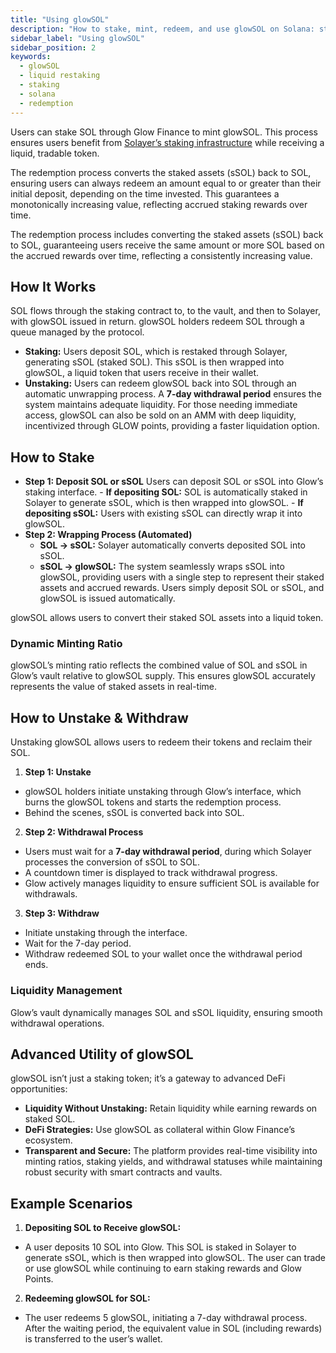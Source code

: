 ```yaml
---
title: "Using glowSOL"
description: "How to stake, mint, redeem, and use glowSOL on Solana: staking flow, 7-day withdrawal, liquidity, and DeFi utility."
sidebar_label: "Using glowSOL"
sidebar_position: 2
keywords:
  - glowSOL
  - liquid restaking
  - staking
  - solana
  - redemption
---
```


Users can stake SOL through Glow Finance to mint glowSOL. This process ensures users benefit from [Solayer’s staking infrastructure](https://docs.solayer.org/getting-started/introduction) while receiving a liquid, tradable token.

The redemption process converts the staked assets (sSOL) back to SOL, ensuring users can always redeem an amount equal to or greater than their initial deposit, depending on the time invested. This guarantees a monotonically increasing value, reflecting accrued staking rewards over time.

The redemption process includes converting the staked assets (sSOL) back to SOL, guaranteeing users receive the same amount or more SOL based on the accrued rewards over time, reflecting a consistently increasing value.

## How It Works

SOL flows through the staking contract to, to the vault, and then to Solayer, with glowSOL issued in return. glowSOL holders redeem SOL through a queue managed by the protocol.

- **Staking:** Users deposit SOL, which is restaked through Solayer, generating sSOL (staked SOL). This sSOL is then wrapped into glowSOL, a liquid token that users receive in their wallet.
- **Unstaking:** Users can redeem glowSOL back into SOL through an automatic unwrapping process. A **7-day withdrawal period** ensures the system maintains adequate liquidity. For those needing immediate access, glowSOL can also be sold on an AMM with deep liquidity, incentivized through GLOW points, providing a faster liquidation option.

## How to Stake

- **Step 1: Deposit SOL or sSOL**
  Users can deposit SOL or sSOL into Glow’s staking interface. - **If depositing SOL:**
  SOL is automatically staked in Solayer to generate sSOL, which is then wrapped into glowSOL. - **If depositing sSOL:**
  Users with existing sSOL can directly wrap it into glowSOL.
- **Step 2: Wrapping Process (Automated)**
  - **SOL → sSOL:** Solayer automatically converts deposited SOL into sSOL.
  - **sSOL → glowSOL:** The system seamlessly wraps sSOL into glowSOL, providing users with a single step to represent their staked assets and accrued rewards. Users simply deposit SOL or sSOL, and glowSOL is issued automatically.

glowSOL allows users to convert their staked SOL assets into a liquid token.

### Dynamic Minting Ratio

glowSOL’s minting ratio reflects the combined value of SOL and sSOL in Glow’s vault relative to glowSOL supply. This ensures glowSOL accurately represents the value of staked assets in real-time.

## How to Unstake & Withdraw

Unstaking glowSOL allows users to redeem their tokens and reclaim their SOL.

1. **Step 1: Unstake**

- glowSOL holders initiate unstaking through Glow’s interface, which burns the glowSOL tokens and starts the redemption process.
- Behind the scenes, sSOL is converted back into SOL.

2. **Step 2: Withdrawal Process**

- Users must wait for a **7-day withdrawal period**, during which Solayer processes the conversion of sSOL to SOL.
- A countdown timer is displayed to track withdrawal progress.
- Glow actively manages liquidity to ensure sufficient SOL is available for withdrawals.

3. **Step 3: Withdraw**

- Initiate unstaking through the interface.
- Wait for the 7-day period.
- Withdraw redeemed SOL to your wallet once the withdrawal period ends.

### Liquidity Management

Glow’s vault dynamically manages SOL and sSOL liquidity, ensuring smooth withdrawal operations.

## Advanced Utility of glowSOL

glowSOL isn’t just a staking token; it’s a gateway to advanced DeFi opportunities:

- **Liquidity Without Unstaking:** Retain liquidity while earning rewards on staked SOL.
- **DeFi Strategies:** Use glowSOL as collateral within Glow Finance’s ecosystem.
- **Transparent and Secure:** The platform provides real-time visibility into minting ratios, staking yields, and withdrawal statuses while maintaining robust security with smart contracts and vaults.

## Example Scenarios

1. **Depositing SOL to Receive glowSOL:**

- A user deposits 10 SOL into Glow. This SOL is staked in Solayer to generate sSOL, which is then wrapped into glowSOL. The user can trade or use glowSOL while continuing to earn staking rewards and Glow Points.

2. **Redeeming glowSOL for SOL:**

- The user redeems 5 glowSOL, initiating a 7-day withdrawal process. After the waiting period, the equivalent value in SOL (including rewards) is transferred to the user’s wallet.
